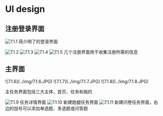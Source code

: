<h1>UI design</h1>

<h2>注册登录界面</h2>

![7.1.1](../img/7.1.1.JPG)
简介明了的登录界面

![7.1.2](../img/7.1.2.JPG)
![7.1.3](../img/7.1.3.JPG)
![7.1.4](../img/7.1.4.JPG)
![7.1.5](../img/7.1.5.JPG)
几个注册界面用于收集注册所需的信息

<h2>主界面</h2>
![7.1.6](../img/7.1.6.JPG)
![7.1.7](../img/7.1.7.JPG)
![7.1.8](../img/7.1.8.JPG)

主任务界面包括三大主体，首页、任务和我的

![7.1.9](../img/7.1.9.JPG)
任务详情界面
![7.1.10](../img/7.1.10.JPG)
新建跑腿任务界面
![7.1.11](../img/7.1.11.JPG)
新建问卷任务界面，右边的加号可以添加单选题、多选题或问答题